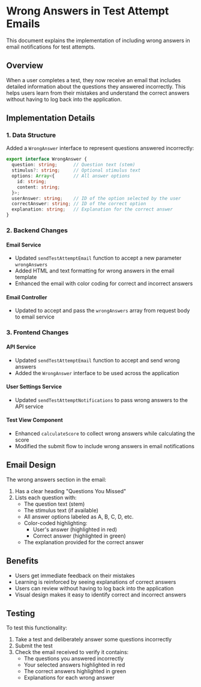 # Wrong Answers in Test Attempt Emails

This document explains the implementation of including wrong answers in email notifications for test attempts.

## Overview

When a user completes a test, they now receive an email that includes detailed information about the questions they answered incorrectly. This helps users learn from their mistakes and understand the correct answers without having to log back into the application.

## Implementation Details

### 1. Data Structure

Added a `WrongAnswer` interface to represent questions answered incorrectly:

```typescript
export interface WrongAnswer {
  question: string;      // Question text (stem)
  stimulus?: string;     // Optional stimulus text
  options: Array<{       // All answer options
    id: string;
    content: string;
  }>;
  userAnswer: string;    // ID of the option selected by the user
  correctAnswer: string; // ID of the correct option
  explanation: string;   // Explanation for the correct answer
}
```

### 2. Backend Changes

#### Email Service

- Updated `sendTestAttemptEmail` function to accept a new parameter `wrongAnswers`
- Added HTML and text formatting for wrong answers in the email template
- Enhanced the email with color coding for correct and incorrect answers

#### Email Controller

- Updated to accept and pass the `wrongAnswers` array from request body to email service

### 3. Frontend Changes

#### API Service

- Updated `sendTestAttemptEmail` function to accept and send wrong answers
- Added the `WrongAnswer` interface to be used across the application

#### User Settings Service

- Updated `sendTestAttemptNotifications` to pass wrong answers to the API service

#### Test View Component

- Enhanced `calculateScore` to collect wrong answers while calculating the score
- Modified the submit flow to include wrong answers in email notifications

## Email Design

The wrong answers section in the email:

1. Has a clear heading "Questions You Missed"
2. Lists each question with:
   - The question text (stem)
   - The stimulus text (if available)
   - All answer options labeled as A, B, C, D, etc.
   - Color-coded highlighting:
     - User's answer (highlighted in red)
     - Correct answer (highlighted in green)
   - The explanation provided for the correct answer

## Benefits

- Users get immediate feedback on their mistakes
- Learning is reinforced by seeing explanations of correct answers
- Users can review without having to log back into the application
- Visual design makes it easy to identify correct and incorrect answers

## Testing

To test this functionality:
1. Take a test and deliberately answer some questions incorrectly
2. Submit the test
3. Check the email received to verify it contains:
   - The questions you answered incorrectly
   - Your selected answers highlighted in red
   - The correct answers highlighted in green
   - Explanations for each wrong answer
